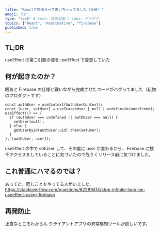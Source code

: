 ```yaml
---
title: "Reactで無限ループ書いちゃってました（反省）"
emoji: "🔖"
type: "tech" # tech: 技術記事 / idea: アイデア
topics: ["React", "ReactNative", "firebase"]
published: true
---
```


## TL;DR

useEffect の第二引数の値を useEffect で変更していた

## 何が起きたのか？

眠気と Firebase の仕様と戦いながら完成させたコードがバグってました（私物のプロダクトです）

```tsx
const authUser = useContext(AuthUserContext);
const [user, setUser] = useState<User | null | undefined>(undefined);
useEffect(() => {
  if (authUser === undefined || authUser === null) {
    setUser(null);
  } else {
    getUserById(authUser.uid).then(setUser);
  }
}, [authUser, user]);
```

useEffect の中で setUser して、その度に user が変わるから...
Firebase に数千アクセスをしていることに気づいたので危うくリリース前に気づけました。

## これ普通にハマるのでは？

あってた。同じことをやってる人がいました。
https://stackoverflow.com/questions/62289414/stop-infinite-loop-on-useeffect-using-firebase

## 再発防止

正直なところわからん
クライアントアプリの異常検知ツールが欲しいです。
